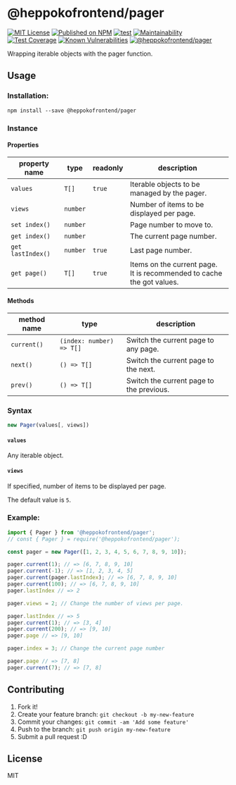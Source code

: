 # @heppokofrontend/pager

[![MIT License](http://img.shields.io/badge/license-MIT-blue.svg?style=flat)](LICENSE) [![Published on NPM](https://img.shields.io/npm/v/@heppokofrontend/pager.svg)](https://www.npmjs.com/package/@heppokofrontend/pager) [![test](https://github.com/heppokofrontend/pager/actions/workflows/ci.yml/badge.svg)](https://github.com/heppokofrontend/pager/actions/workflows/ci.yml) [![Maintainability](https://api.codeclimate.com/v1/badges/027423b0daa8f7c001be/maintainability)](https://codeclimate.com/github/heppokofrontend/pager/maintainability) [![Test Coverage](https://api.codeclimate.com/v1/badges/027423b0daa8f7c001be/test_coverage)](https://codeclimate.com/github/heppokofrontend/pager/test_coverage) [![Known Vulnerabilities](https://snyk.io/test/npm/@heppokofrontend/pager/badge.svg)](https://snyk.io/test/npm/@heppokofrontend/pager)
 [![@heppokofrontend/pager](https://snyk.io/advisor/npm-package/@heppokofrontend/pager/badge.svg)](https://snyk.io/advisor/npm-package/@heppokofrontend/pager)


Wrapping iterable objects with the pager function.

## Usage

### Installation:

```shell
npm install --save @heppokofrontend/pager
```

### Instance

#### Properties

|property name|type|readonly|description|
|---|---|---|---|
|`values`|`T[]`|`true`|Iterable objects to be managed by the pager.|
|`views`|`number`||Number of items to be displayed per page.|
|`set index()`|`number`||Page number to move to.|
|`get index()`|`number`||The current page number.|
|`get lastIndex()`|`number`|`true`|Last page number.|
|`get page()`|`T[]`|`true`|Items on the current page.<br>It is recommended to cache the got values.|

#### Methods

|method name|type|description|
|---|---|---|
|`current()`|`(index: number) => T[]`|Switch the current page to any page.|
|`next()`|`() => T[]`|Switch the current page to the next.|
|`prev()`|`() => T[]`|Switch the current page to the previous.|


### Syntax

```js
new Pager(values[, views])
```

#### `values`

Any iterable object.

#### `views`

If specified, number of items to be displayed per page.

The default value is `5`.

### Example:

```javascript
import { Pager } from '@heppokofrontend/pager';
// const { Pager } = require('@heppokofrontend/pager');

const pager = new Pager([1, 2, 3, 4, 5, 6, 7, 8, 9, 10]);

pager.current(1); // => [6, 7, 8, 9, 10]
pager.current(-1); // => [1, 2, 3, 4, 5]
pager.current(pager.lastIndex); // => [6, 7, 8, 9, 10]
pager.current(100); // => [6, 7, 8, 9, 10]
pager.lastIndex // => 2

pager.views = 2; // Change the number of views per page.

pager.lastIndex // => 5
pager.current(1); // => [3, 4]
pager.current(200); // => [9, 10]
pager.page // => [9, 10]

pager.index = 3; // Change the current page number

pager.page // => [7, 8]
pager.current(7); // => [7, 8]
```

## Contributing

1. Fork it!
2. Create your feature branch: `git checkout -b my-new-feature`
3. Commit your changes: `git commit -am 'Add some feature'`
4. Push to the branch: `git push origin my-new-feature`
5. Submit a pull request :D

## License

MIT
